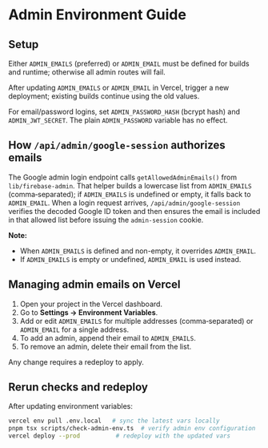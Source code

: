 # Admin Environment Guide

## Setup

Either `ADMIN_EMAILS` (preferred) or `ADMIN_EMAIL` must be defined for builds and runtime; otherwise all admin routes will fail.

After updating `ADMIN_EMAILS` or `ADMIN_EMAIL` in Vercel, trigger a new deployment; existing builds continue using the old values.

For email/password logins, set `ADMIN_PASSWORD_HASH` (bcrypt hash) and `ADMIN_JWT_SECRET`. The plain `ADMIN_PASSWORD` variable has no effect.

## How `/api/admin/google-session` authorizes emails

The Google admin login endpoint calls `getAllowedAdminEmails()` from `lib/firebase-admin`. That helper builds a lowercase list from `ADMIN_EMAILS` (comma‑separated); if `ADMIN_EMAILS` is undefined or empty, it falls back to `ADMIN_EMAIL`. When a login request arrives, `/api/admin/google-session` verifies the decoded Google ID token and then ensures the email is included in that allowed list before issuing the `admin-session` cookie.

**Note:**

* When `ADMIN_EMAILS` is defined and non-empty, it overrides `ADMIN_EMAIL`.
* If `ADMIN_EMAILS` is empty or undefined, `ADMIN_EMAIL` is used instead.

## Managing admin emails on Vercel

1. Open your project in the Vercel dashboard.
2. Go to **Settings → Environment Variables**.
3. Add or edit `ADMIN_EMAILS` for multiple addresses (comma‑separated) or `ADMIN_EMAIL` for a single address.
4. To add an admin, append their email to `ADMIN_EMAILS`.
5. To remove an admin, delete their email from the list.

Any change requires a redeploy to apply.

## Rerun checks and redeploy

After updating environment variables:

```bash
vercel env pull .env.local   # sync the latest vars locally
pnpm tsx scripts/check-admin-env.ts  # verify admin env configuration
vercel deploy --prod          # redeploy with the updated vars
```